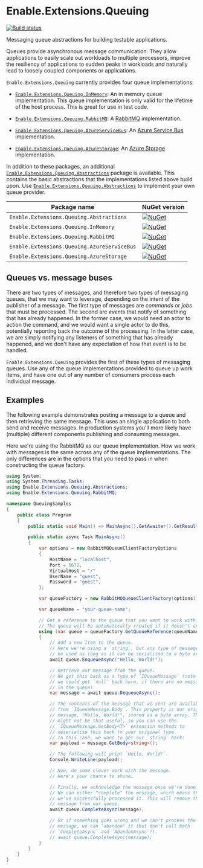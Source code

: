 # Enable.Extensions.Queuing

[![Build status](https://ci.appveyor.com/api/projects/status/0debl4iitj086eto/branch/master?svg=true)](https://ci.appveyor.com/project/EnableSoftware/enable-extensions-queuing/branch/master)

Messaging queue abstractions for building testable applications.

Queues provide asynchronous message communication. They allow applications to
easily scale out workloads to multiple processors, improve the resiliency of
applications to sudden peaks in workloads and naturally lead to loosely coupled
components or applications.

`Enable.Extensions.Queuing` currently provides four queue implementations:

- [`Enable.Extensions.Queuing.InMemory`]: An in memory queue implementation.
  This queue implementation is only valid for the lifetime of the host process.
  This is great for use in test code.

- [`Enable.Extensions.Queuing.RabbitMQ`]: A [RabbitMQ] implementation.

- [`Enable.Extensions.Queuing.AzureServiceBus`]: An [Azure Service Bus] implementation.

- [`Enable.Extensions.Queuing.AzureStorage`]: An [Azure Storage] implementation.

In addition to these packages, an additional [`Enable.Extensions.Queuing.Abstractions`]
package is available. This contains the basic abstractions that the implementations
listed above build upon. Use [`Enable.Extensions.Queuing.Abstractions`] to implement
your own queue provider.

Package name                                | NuGet version
--------------------------------------------|--------------------------------------------------------------------------------------------------------------------------------------------------------------------------------------------------
`Enable.Extensions.Queuing.Abstractions`    | [![NuGet](https://img.shields.io/nuget/v/Enable.Extensions.Queuing.Abstractions.svg?style=flat-square&label=nuget)](https://www.nuget.org/packages/Enable.Extensions.Queuing.Abstractions/)
`Enable.Extensions.Queuing.InMemory`        | [![NuGet](https://img.shields.io/nuget/v/Enable.Extensions.Queuing.InMemory.svg?style=flat-square&label=nuget)](https://www.nuget.org/packages/Enable.Extensions.Queuing.InMemory/)
`Enable.Extensions.Queuing.RabbitMQ`        | [![NuGet](https://img.shields.io/nuget/v/Enable.Extensions.Queuing.RabbitMQ.svg?style=flat-square&label=nuget)](https://www.nuget.org/packages/Enable.Extensions.Queuing.RabbitMQ/)
`Enable.Extensions.Queuing.AzureServiceBus` | [![NuGet](https://img.shields.io/nuget/v/Enable.Extensions.Queuing.AzureServiceBus.svg?style=flat-square&label=nuget)](https://www.nuget.org/packages/Enable.Extensions.Queuing.AzureServiceBus/)
`Enable.Extensions.Queuing.AzureStorage`    | [![NuGet](https://img.shields.io/nuget/v/Enable.Extensions.Queuing.AzureStorage.svg?style=flat-square&label=nuget)](https://www.nuget.org/packages/Enable.Extensions.Queuing.AzureStorage/)


## Queues vs. message buses

There are two types of messages, and therefore two types of messaging queues,
that we may want to leverage, depending on the intent of the publisher of a
message. The first type of messages are *commands* or *jobs* that must be
processed. The second are *events* that notify of something that has already
happened. In the former case, we would need an actor to action the command,
and we would want a single actor to do this, potentially reporting back the
outcome of the processing. In the latter case, we are simply notifying any
listeners of something that has already happened, and we don't have any
expectation of how that event is to be handled.

`Enable.Extensions.Queuing` provides the first of these types of messaging
queues. Use any of the queue implementations provided to queue up work items,
and have one out of any number of consumers process each individual message.

## Examples

The following example demonstrates posting a message to a queue and then
retrieving the same message. This uses an single application to both send and
receive messages. In production systems you'll more likely have (multiple)
different components publishing and consuming messages.

Here we're using the RabbitMQ as our queue implementation. How we work with
messages is the same across any of the queue implementations. The only
differences are in the options that you need to pass in when constructing
the queue factory.

```csharp
using System;
using System.Threading.Tasks;
using Enable.Extensions.Queuing.Abstractions;
using Enable.Extensions.Queuing.RabbitMQ;

namespace QueuingSamples
{
    public class Program
    {
        public static void Main() => MainAsync().GetAwaiter().GetResult();

        public static async Task MainAsync()
        {
            var options = new RabbitMQQueueClientFactoryOptions
            {
                HostName = "localhost",
                Port = 5672,
                VirtualHost = "/"
                UserName = "guest",
                Password = "guest",
            };

            var queueFactory = new RabbitMQQueueClientFactory(options);

            var queueName = "your-queue-name";

            // Get a reference to the queue that you want to work with.
            // The queue will be automatically created if it doesn't exist.
            using (var queue = queueFactory.GetQueueReference(queueName))
            {
                // Add a new item to the queue.
                // Here we're using a `string`, but any type of message can
                // be used as long as it can be serialised to a byte array.
                await queue.EnqueueAsync("Hello, World!");

                // Retrieve our message from the queue.
                // We get this back as a type of `IQueueMessage` (note that
                // we could get `null` back here, if there are no messages
                // in the queue).
                var message = await queue.DequeueAsync();

                // The contents of the message that we sent are available
                // from `IQueueMessage.Body`. This property is our original
                // message, "Hello, World!", stored as a byte array. This
                // might not be that useful, so you can use the
                // `IQueueMessage.GetBody<T>` extension methods to
                // deserialise this back to your original type.
                // In this case, we want to get our `string` back:
                var payload = message.GetBody<string>();

                // The following will print `Hello, World!`.
                Console.WriteLine(payload);

                // Now, do some clever work with the message.
                // Here's your chance to shine…

                // Finally, we acknowledge the message once we're done.
                // We can either "complete" the message, which means that
                // we've successfully processed it. This will remove the
                // message from our queue.
                await queue.CompleteAsync(message);

                // Or if something goes wrong and we can't process the
                // message, we can "abandon" it (but don't call both
                // `CompleteAsync` and `AbandonAsync`!).
                // await queue.CompleteAsync(message);
            }
        }
    }
}
```

[RabbitMQ]: https://www.rabbitmq.com/
[Azure Service Bus]: https://azure.microsoft.com/services/service-bus/
[Azure Storage]: https://azure.microsoft.com/services/storage/

[`Enable.Extensions.Queuing.Abstractions`]: https://www.nuget.org/packages/Enable.Extensions.Queuing.Abstractions/
[`Enable.Extensions.Queuing.InMemory`]: https://www.nuget.org/packages/Enable.Extensions.Queuing.InMemory/
[`Enable.Extensions.Queuing.RabbitMQ`]: https://www.nuget.org/packages/Enable.Extensions.Queuing.RabbitMQ/
[`Enable.Extensions.Queuing.AzureServiceBus`]: https://www.nuget.org/packages/Enable.Extensions.Queuing.AzureServiceBus/
[`Enable.Extensions.Queuing.AzureStorage`]: https://www.nuget.org/packages/Enable.Extensions.Queuing.AzureStorage/

